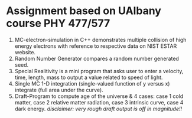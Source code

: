 # Assignment based on UAlbany course PHY 477/577

1. MC-electron-simulation in C++ demonstrates multiple collision of high energy electrons with reference to respective data on NIST ESTAR website.
2. Random Number Generator compares a random number generated seed.
3. Special Realitivity is a mini program that asks user to enter a velocity, time, length, mass to output a value related to speed of light.
4. Single MC 1-D integration (single-valued function of y versus x) integrate (full area under the curve).
5. Draft-Program to compute age of the universe & 4 cases: case 1 cold matter, case 2 relative matter radiation, case 3 intrinsic curve, case 4 dark energy. *disclaimer: very rough draft output is off in magnitude!!*
